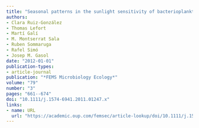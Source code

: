 ```yaml
---
title: "Seasonal patterns in the sunlight sensitivity of bacterioplankton from Mediterranean surface coastal waters"
authors:
- Clara Ruiz-González
- Thomas Lefort
- Martí Galí
- M. Montserrat Sala
- Ruben Sommaruga
- Rafel Simó
- Josep M. Gasol
date: "2012-01-01"
publication-types:
- article-journal
publication: "*FEMS Microbiology Ecology*"
volume: "79"
number: "3"
pages: "661--674"
doi: "10.1111/j.1574-6941.2011.01247.x"
links:
- name: URL
  url: "https://academic.oup.com/femsec/article-lookup/doi/10.1111/j.1574-6941.2011.01247.x"
---
```

